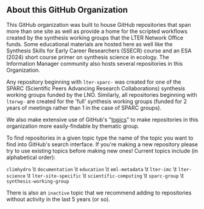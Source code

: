## About this GitHub Organization

This GitHub organization was built to house GitHub repositories that span more than one site as well as provide a home for the scripted workflows created by the synthesis working groups that the LTER Network Office funds. Some educational materials are hosted here as well like the Synthesis Skills for Early Career Researchers (SSECR) course and an ESA (2024) short course primer on synthesis science in ecology. The Information Manager community also hosts several repositories in this Organization.

Any repository beginning with `lter-sparc-` was created for one of the SPARC (Scientific Peers Advancing Research Collaborations) synthesis working groups funded by the LNO. Similarly, all repositories beginning with `lterwg-` are created for the 'full' synthesis working groups (funded for 2 years of meetings rather than 1 in the case of SPARC groups).

We also make extensive use of GitHub's "[topics](https://docs.github.com/en/repositories/managing-your-repositorys-settings-and-features/customizing-your-repository/classifying-your-repository-with-topics)" to make repositories in this organization more easily-findable by thematic group. 

To find repositories in a given topic type the name of the topic you want to find into GitHub's search interface. If you're making a new repository please try to use existing topics before making new ones! Current topics include (in alphabetical order):


`climhydro` \t `documentation` \t `education` \t `eml-metadata` \t `lter-imc` \t `lter-science` \t `lter-site-specific` \t `scientific-computing` \t `sparc-group` \t `synthesis-working-group`

There is also an `inactive` topic that we recommend adding to repositories without activity in the last 5 years (or so).

